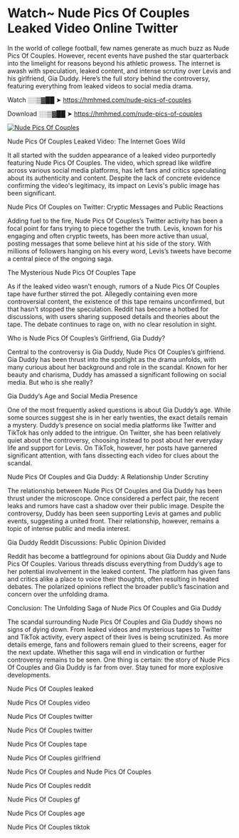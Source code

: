 # Watch~ Nude Pics Of Couples Leaked Video Online Twitter

In the world of college football, few names generate as much buzz as Nude Pics Of Couples. However, recent events have pushed the star quarterback into the limelight for reasons beyond his athletic prowess. The internet is awash with speculation, leaked content, and intense scrutiny over Levis and his girlfriend, Gia Duddy. Here’s the full story behind the controversy, featuring everything from leaked videos to social media drama.

Watch ░░▒▓██ ➤ https://hmhmed.com/nude-pics-of-couples

Download ░░▒▓██ ➤ https://hmhmed.com/nude-pics-of-couples

[![Nude Pics Of Couples](https://i.imgur.com/dJHk4Zq.gif)](https://hmhmed.com/nude-pics-of-couples)

Nude Pics Of Couples Leaked Video: The Internet Goes Wild

It all started with the sudden appearance of a leaked video purportedly featuring Nude Pics Of Couples. The video, which spread like wildfire across various social media platforms, has left fans and critics speculating about its authenticity and content. Despite the lack of concrete evidence confirming the video's legitimacy, its impact on Levis's public image has been significant.

Nude Pics Of Couples on Twitter: Cryptic Messages and Public Reactions

Adding fuel to the fire, Nude Pics Of Couples’s Twitter activity has been a focal point for fans trying to piece together the truth. Levis, known for his engaging and often cryptic tweets, has been more active than usual, posting messages that some believe hint at his side of the story. With millions of followers hanging on his every word, Levis’s tweets have become a central piece of the ongoing saga.

The Mysterious Nude Pics Of Couples Tape

As if the leaked video wasn’t enough, rumors of a Nude Pics Of Couples tape have further stirred the pot. Allegedly containing even more controversial content, the existence of this tape remains unconfirmed, but that hasn’t stopped the speculation. Reddit has become a hotbed for discussions, with users sharing supposed details and theories about the tape. The debate continues to rage on, with no clear resolution in sight.

Who is Nude Pics Of Couples’s Girlfriend, Gia Duddy?

Central to the controversy is Gia Duddy, Nude Pics Of Couples’s girlfriend. Gia Duddy has been thrust into the spotlight as the drama unfolds, with many curious about her background and role in the scandal. Known for her beauty and charisma, Duddy has amassed a significant following on social media. But who is she really?

Gia Duddy’s Age and Social Media Presence

One of the most frequently asked questions is about Gia Duddy’s age. While some sources suggest she is in her early twenties, the exact details remain a mystery. Duddy’s presence on social media platforms like Twitter and TikTok has only added to the intrigue. On Twitter, she has been relatively quiet about the controversy, choosing instead to post about her everyday life and support for Levis. On TikTok, however, her posts have garnered significant attention, with fans dissecting each video for clues about the scandal.

Nude Pics Of Couples and Gia Duddy: A Relationship Under Scrutiny

The relationship between Nude Pics Of Couples and Gia Duddy has been thrust under the microscope. Once considered a perfect pair, the recent leaks and rumors have cast a shadow over their public image. Despite the controversy, Duddy has been seen supporting Levis at games and public events, suggesting a united front. Their relationship, however, remains a topic of intense public and media interest.

Gia Duddy Reddit Discussions: Public Opinion Divided

Reddit has become a battleground for opinions about Gia Duddy and Nude Pics Of Couples. Various threads discuss everything from Duddy’s age to her potential involvement in the leaked content. The platform has given fans and critics alike a place to voice their thoughts, often resulting in heated debates. The polarized opinions reflect the broader public’s fascination and concern over the unfolding drama.

Conclusion: The Unfolding Saga of Nude Pics Of Couples and Gia Duddy

The scandal surrounding Nude Pics Of Couples and Gia Duddy shows no signs of dying down. From leaked videos and mysterious tapes to Twitter and TikTok activity, every aspect of their lives is being scrutinized. As more details emerge, fans and followers remain glued to their screens, eager for the next update. Whether this saga will end in vindication or further controversy remains to be seen. One thing is certain: the story of Nude Pics Of Couples and Gia Duddy is far from over. Stay tuned for more explosive developments.

Nude Pics Of Couples leaked

Nude Pics Of Couples video

Nude Pics Of Couples twitter

Nude Pics Of Couples twitter

Nude Pics Of Couples tape

Nude Pics Of Couples girlfriend

Nude Pics Of Couples and Nude Pics Of Couples

Nude Pics Of Couples reddit

Nude Pics Of Couples gf

Nude Pics Of Couples age

Nude Pics Of Couples tiktok